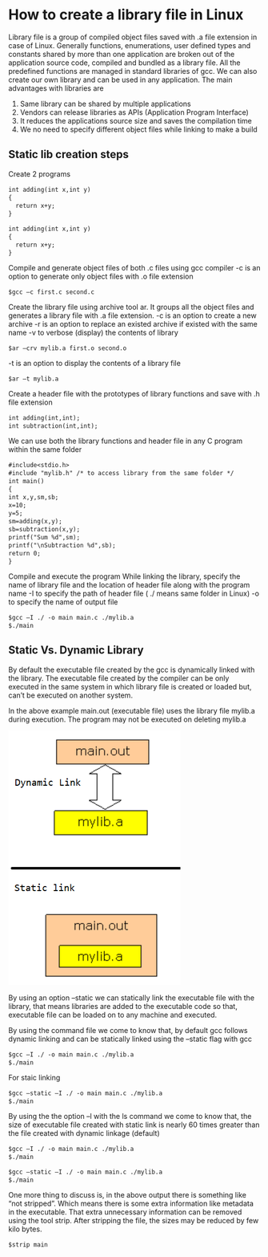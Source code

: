 # How to create a library file in Linux

Library file is a group of compiled object files saved with .a file extension in case of Linux. Generally functions, enumerations, user defined types and constants shared by more than one application are broken out of the application source code, compiled and bundled as a library file. All the predefined functions are managed in standard libraries of gcc. We can also create our own library and can be used in any application. The main advantages with libraries are

1) Same library can be shared by multiple applications
2) Vendors can release libraries as APIs (Application Program Interface)
3) It reduces the applications source size and saves the compilation time
4) We no need to specify different object files while linking to make a build

## Static lib creation steps

Create 2 programs 

```code
int adding(int x,int y)
{
  return x+y;
}
```


```code
int adding(int x,int y)
{
  return x+y;
}

```

Compile and generate object files of both .c files using gcc compiler
-c is an option to generate only object files with .o file extension

```code
$gcc –c first.c second.c
```

Create the library file using archive tool ar. It groups all the object files and generates a library file with .a file extension.
-c is an option to create a new archive
-r is an option to replace an existed archive if existed with the same name
-v to verbose (display) the contents of library

```code
$ar –crv mylib.a first.o second.o
```

-t is an option to display the contents of a library file

```code
$ar –t mylib.a
```

 Create a header file with the prototypes of library functions and save with .h file extension
 
```code
int adding(int,int);
int subtraction(int,int);
 ```
 
We can use both the library functions and header file in any C program within the same folder

```code 
#include<stdio.h>
#include "mylib.h" /* to access library from the same folder */
int main()
{
int x,y,sm,sb;
x=10;
y=5;
sm=adding(x,y);
sb=subtraction(x,y);
printf("Sum %d",sm);
printf("\nSubtraction %d",sb);
return 0;
}
```

 Compile and execute the program
While linking the library, specify the name of library file and the location of header file along with the program name
-I to specify the path of header file ( ./ means same folder in Linux)
-o to specify the name of output file

```code 
$gcc –I ./ -o main main.c ./mylib.a
$./main
```
## Static Vs. Dynamic Library

By default the executable file created by the gcc is dynamically linked with the library. The executable file created by the compiler can be only executed in the same system in which library file is created or loaded but, can’t be executed on another system.

In the above example main.out (executable file) uses the library file mylib.a during execution. The program may not be executed on deleting mylib.a

![image](static_dyn_link.png)

By using an option –static we can statically link the executable file with the library, that means libraries are added to the executable code so that, executable file can be loaded on to any machine and executed.

By using the command file we come to know that, by default gcc follows dynamic linking and can be statically linked using the –static flag with gcc

```code
$gcc –I ./ -o main main.c ./mylib.a
$./main

```

For staic linking

```code
$gcc –static –I ./ -o main main.c ./mylib.a
$./main
```

By using the the option –l with the ls command we come to know that, the size of executable file created with static link is nearly 60 times greater than the file created with dynamic linkage (default)

```code
$gcc –I ./ -o main main.c ./mylib.a
$./main
```

```code
$gcc –static –I ./ -o main main.c ./mylib.a
$./main
```

One more thing to discuss is, in the above output there is something like “not stripped”. Which means there is some extra information like metadata in the executable. That extra unnecessary information can be removed using the tool strip. After stripping the file, the sizes may be reduced by few kilo bytes.
```code
$strip main
```


